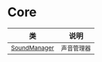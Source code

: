 
# Core
类 |  说明
-------- |  -----
<small>[SoundManager](md/scripts/Core/SoundManager.md)</small>  | <small>声音管理器</small>
